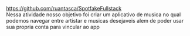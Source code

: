 https://github.com/ruantasca/SpotfakeFullstack
<br/>
Nessa atividade nosso objetivo foi criar um aplicativo de musica no qual podemos navegar entre artistar e musicas desejaveis alem de poder usar sua propria conta para vincular ao app
